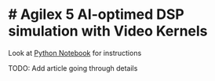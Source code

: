 # # Agilex 5 AI-optimed DSP simulation with Video Kernels

Look at [Python Notebook](dsp_sim.ipynb) for instructions

TODO: Add article going through details